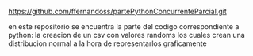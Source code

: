 https://github.com/ffernandoss/partePythonConcurrenteParcial.git

en este repositorio se encuentra la parte del codigo correspondiente a python: la creacion de un csv con valores randoms los cuales crean una distribucion normal a la hora de representarlos graficamente
